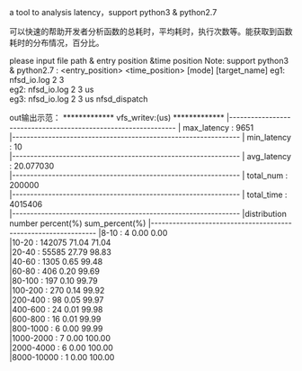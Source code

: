 
a tool to analysis latency，support python3 & python2.7

可以快速的帮助开发者分析函数的总耗时，平均耗时，执行次数等。能获取到函数耗时的分布情况，百分比。


please input file path & entry position &time position
Note: support python3 & python2.7 
   : <python command>  <filepath>   <entry_position> <time_position> [mode] [target_name]
eg1: <python command>  nfsd_io.log        2             3                                
eg2: <python command>  nfsd_io.log        2             3             us                 
eg3: <python command>  nfsd_io.log        2             3             us    nfsd_dispatch

out输出示范：
 *************    vfs_writev:(us)    ************* 
|---------------------------------------------------------------
|                      max_latency : 9651                         
|---------------------------------------------------------------
|                      min_latency : 10                         
|---------------------------------------------------------------
|                      avg_latency : 20.077030                         
|---------------------------------------------------------------
|                      total_num   : 200000                         
|---------------------------------------------------------------
|                      total_time  : 4015406                         
|---------------------------------------------------------------
|distribution        number        percent(%)       sum_percent(%)
|---------------------------------------------------------------
|8-10            :   4             0.00               0.00    
|10-20           :   142075             71.04               71.04    
|20-40           :   55585             27.79               98.83    
|40-60           :   1305             0.65               99.48    
|60-80           :   406             0.20               99.69    
|80-100          :   197             0.10               99.79    
|100-200         :   270             0.14               99.92    
|200-400         :   98             0.05               99.97    
|400-600         :   24             0.01               99.98    
|600-800         :   16             0.01               99.99    
|800-1000        :   6             0.00               99.99    
|1000-2000       :   7             0.00               100.00    
|2000-4000       :   6             0.00               100.00    
|8000-10000      :   1             0.00               100.00
